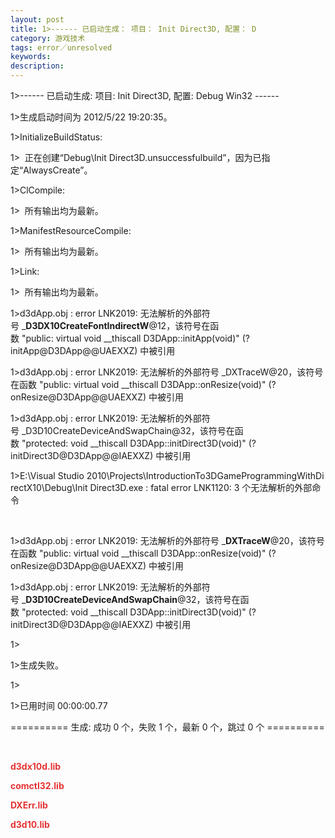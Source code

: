 ```yaml
---
layout: post
title: 1>------ 已启动生成： 项目： Init Direct3D, 配置： D
category: 游戏技术
tags: error／unresolved
keywords: 
description: 
---
```


1\>------ 已启动生成: 项目: Init Direct3D, 配置: Debug Win32 ------

1\>生成启动时间为 2012/5/22 19:20:35。

1\>InitializeBuildStatus:

1\>  正在创建“Debug\\Init Direct3D.unsuccessfulbuild”，因为已指定“AlwaysCreate”。

1\>ClCompile:

1\>  所有输出均为最新。

1\>ManifestResourceCompile:

1\>  所有输出均为最新。

1\>Link:

1\>  所有输出均为最新。

1\>d3dApp.obj : error LNK2019: 无法解析的外部符号 \_**D3DX10CreateFontIndirectW**@12，该符号在函数 "public: virtual void \_\_thiscall D3DApp::initApp(void)" (?initApp@D3DApp@@UAEXXZ) 中被引用

1\>d3dApp.obj : error LNK2019: 无法解析的外部符号 \_DXTraceW@20，该符号在函数 "public: virtual void \_\_thiscall D3DApp::onResize(void)" (?onResize@D3DApp@@UAEXXZ) 中被引用

1\>d3dApp.obj : error LNK2019: 无法解析的外部符号 \_D3D10CreateDeviceAndSwapChain@32，该符号在函数 "protected: void \_\_thiscall D3DApp::initDirect3D(void)" (?initDirect3D@D3DApp@@IAEXXZ) 中被引用

1\>E:\\Visual Studio 2010\\Projects\\IntroductionTo3DGameProgrammingWithDirectX10\\Debug\\Init Direct3D.exe : fatal error LNK1120: 3 个无法解析的外部命令

 

1\>d3dApp.obj : error LNK2019: 无法解析的外部符号 \_**DXTraceW**@20，该符号在函数 "public: virtual void \_\_thiscall D3DApp::onResize(void)" (?onResize@D3DApp@@UAEXXZ) 中被引用

1\>d3dApp.obj : error LNK2019: 无法解析的外部符号 \_**D3D10CreateDeviceAndSwapChain**@32，该符号在函数 "protected: void \_\_thiscall D3DApp::initDirect3D(void)" (?initDirect3D@D3DApp@@IAEXXZ) 中被引用

1\>

1\>生成失败。

1\>

1\>已用时间 00:00:00.77

========== 生成: 成功 0 个，失败 1 个，最新 0 个，跳过 0 个 ==========

 

**<span style="color:#e53333;">d3dx10d.lib</span>**

**<span style="color:#e53333;">comctl32.lib</span>**

**<span style="color:#e53333;">DXErr.lib</span>**

**<span style="color:#e53333;">d3d10.lib</span>**








